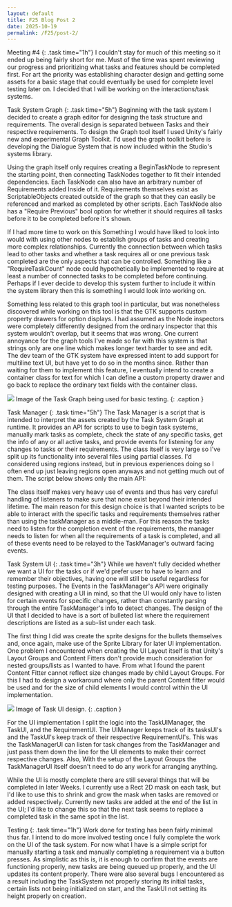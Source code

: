 ```yaml
---
layout: default
title: F25 Blog Post 2
date: 2025-10-19
permalink: /F25/post-2/
---
```


Meeting #4
{: .task time="1h"}
I couldn't stay for much of this meeting so it ended up being fairly short for me. Must of the time was spent reviewing our progress and
prioritizing what tasks and features should be completed first. For art the priority was establishing character design and getting some assets for a basic stage that could eventually be used for complete level testing later on. I decided that I will be working on the interactions/task systems.



Task System Graph 
{: .task time="5h"}
Beginning with the task system I decided to create a graph editor for designing the task structure and requirements. The overall design is
separated between Tasks and their respective requirements. To design the Graph tool itself I used Unity's fairly new and experimental Graph Toolkit. I'd used the graph toolkit before is developing the Dialogue System that is now included within the Studio's systems library. 

Using the graph itself only requires creating a BeginTaskNode to represent the starting point, then connecting TaskNodes together to fit their intended dependencies. Each TaskNode can also have an arbitrary number of Requirements added Inside of it. Requirements themselves exist as ScriptableObjects created outside of the graph so that they can easily be referenced and marked as completed by other scripts. Each TaskNode also has a "Require Previous" bool option for whether it should requires all tasks before it to be completed before it's shown.

If I had more time to work on this Something I would have liked to look into would with using other nodes to establish groups of tasks and creating more complex relationships. Currently the connection between which tasks lead to other tasks and whether a task requires all or one previous task completed are the only aspects that can be controlled. Something like a "RequireTaskCount" node could hypothetically be implemented to require at least a number of connected tasks to be completed before continuing. Perhaps if I ever decide to develop this system further to include it within the system library then this is something I would look into working on.

Something less related to this graph tool in particular, but was nonetheless discovered while working on this tool is that the GTK supports custom property drawers for option displays. I had assumed as the Node inspectors were completely differently designed from the ordinary inspector that this system wouldn't overlap, but it seems that was wrong. One current annoyance for the graph tools I've made so far with this system is that strings only are one line which makes longer text harder to see and edit. The dev team of the GTK system have expressed intent to add support for multiline text UI, but have yet to do so in the months since. Rather than waiting for them to implement this feature, I eventually intend to create a container class for text for which I can define a custom property drawer and go back to replace the ordinary text fields with the container class.

<img src="{{site.baseurl}}/assets/F25/post-2/Images/TaskGraph.png" />
Image of the Task Graph being used for basic testing.
{: .caption }



Task Manager
{: .task time="5h"}
The Task Manager is a script that is intended to interpret the assets created by the Task System Graph at runtime. It provides an API for scripts to use to begin task systems, manually mark tasks as complete, check the state of any specific tasks, get the info of any or all active tasks, and provide events for listening for any changes to tasks or their requirements. The class itself is very large so I've split up its functionality into several files using partial classes. I'd considered using regions instead, but in previous experiences doing so I often end up just leaving regions open anyways and not getting much out of them. The script below shows only the main API:

<div class="code" href="{{site.baseurl}}/assets/F25/post-2/Scripts/TaskManager.cs"></div>

The class itself makes very heavy use of events and thus has very careful handling of listeners to make sure that none exist beyond their intended lifetime. The main reason for this design choice is that I wanted scripts to be able to interact with the specific tasks and requirements themselves rather than using the taskManager as a middle-man. For this reason the tasks need to listen for the completion event of the requirements, the manager needs to listen for when all the requirements of a task is completed, and all of these events need to be relayed to the TaskManager's outward facing events.



Task System UI
{: .task time="3h"}
While we haven't fully decided whether we want a UI for the tasks or if we'd prefer user to have to learn and remember their objectives, having one will still be useful regardless for testing purposes. The Events in the TaskManager's API were originally designed with creating a UI in mind, so that the UI would only have to listen for certain events for specific changes, rather than constantly parsing through the entire TaskManager's info to detect changes. The design of the UI that I decided to have is a sort of bulleted list where the requirement descriptions are listed as a sub-list under each task.

The first thing I did was create the sprite designs for the bullets themselves and, once again, make use of the Sprite Library for later UI implementation. One problem I encountered when creating the UI Layout itself is that Unity's Layout Groups and Content Fitters don't provide much consideration for nested groups/lists as I wanted to have. From what I found the parent Content Fitter cannot reflect size changes made by child Layout Groups. For this I had to design a workaround where only the parent Content fitter would be used and for the size of child elements I would control within the UI implementation. 

<img src="{{site.baseurl}}/assets/F25/post-2/Images/TasksUI.png" />
Image of Task UI design.
{: .caption }

For the UI implementation I split the logic into the TaskUIManager, the TaskUI, and the RequirementUI. The UIManager keeps track of its tasksUI's and the TaskUI's keep track of their respective RequirementUI's. This was the TaskManagerUI can listen for task changes from the TaskManager and just pass them down the line for the UI elements to make their correct respective changes. Also, With the setup of the Layout Groups the TaskManagerUI itself doesn't need to do any work for arranging anything.

While the UI is mostly complete there are still several things that will be completed in later Weeks. I currently use a Rect 2D mask on each task, but I'd like to use this to shrink and grow the mask when tasks are removed or added respectively. Currently new tasks are added at the end of the list in the UI; I'd like to change this so that the next task seems to replace a completed task in the same spot in the list.



Testing
{: .task time="1h"}
Work done for testing has been fairly minimal thus far. I intend to do more involved testing once I fully complete the work on the UI of the task system. For now what I have is a simple script for manually starting a task and manually completing a requirement via a button presses. As simplistic as this is, it is enough to confirm that the events are functioning properly, new tasks are being queued up properly, and the UI updates its content properly. There were also several bugs I encountered as a result including the TaskSystem not properly storing its initial tasks, certain lists not being initialized on start, and the TaskUI not setting its height properly on creation.